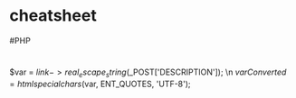 # cheatsheet
#PHP
#
$var = $link->real_escape_string($_POST['DESCRIPTION']); \n
$varConverted = htmlspecialchars($var, ENT_QUOTES, 'UTF-8');
#
